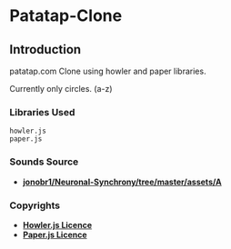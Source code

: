 # Patatap-Clone
## Introduction
patatap.com Clone using howler and paper libraries.

Currently only circles. (a-z)

### Libraries Used
```
howler.js
paper.js
```
### Sounds Source
- **[jonobr1/Neuronal-Synchrony/tree/master/assets/A](https://github.com/jonobr1/Neuronal-Synchrony/tree/master/assets/A)**
### Copyrights
- **[Howler.js Licence](https://github.com/goldfire/howler.js/blob/master/LICENSE.md)**
- **[Paper.js Licence](http://paperjs.org/license/)**
